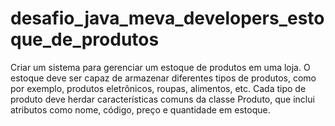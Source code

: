 # desafio_java_meva_developers_estoque_de_produtos
Criar um sistema para gerenciar um estoque de produtos em uma loja. O estoque deve ser capaz de armazenar diferentes tipos de produtos, como por exemplo, produtos eletrônicos, roupas, alimentos, etc. Cada tipo de produto deve herdar características comuns da classe Produto, que inclui atributos como nome, código, preço e quantidade em estoque.
